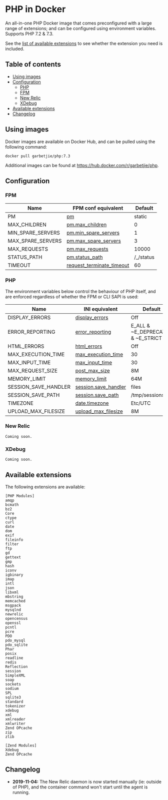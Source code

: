 PHP in Docker
=============

An all-in-one PHP Docker image that comes preconfigured with a large range of extensions; and can be configured using
environment variables. Supports PHP 7.2 & 7.3.

See the [list of available extensions](#available-extensions) to see whether the extension you need is included.

## Table of contents

* [Using images](#using-images)
* [Configuration](#configuration)
    * [PHP](#php)
    * [FPM](#fpm)
    * [New Relic](#new-relic)
    * [XDebug](#xdebug)
* [Available extensions](#available-extensions)
* [Changelog](#changelog)

## Using images

Docker images are available on Docker Hub, and can be pulled using the following command:

    docker pull garbetjie/php:7.3

Additional images can be found at https://hub.docker.com/r/garbetjie/php.

## Configuration

### FPM

| Name              | FPM conf equivalent                                                                                                | Default   |
|-------------------|--------------------------------------------------------------------------------------------------------------------|-----------|
| PM                | [pm](https://www.php.net/manual/en/install.fpm.configuration.php#pm)                                               | static    |
| MAX_CHILDREN      | [pm.max_children](https://www.php.net/manual/en/install.fpm.configuration.php#pm.max-children)                     | 0         |
| MIN_SPARE_SERVERS | [pm.min_spare_servers](https://www.php.net/manual/en/install.fpm.configuration.php#pm.min-spare-servers)           | 1         |
| MAX_SPARE_SERVERS | [pm.max_spare_servers](https://www.php.net/manual/en/install.fpm.configuration.php#pm.max-spare-servers)           | 3         |
| MAX_REQUESTS      | [pm.max_requests](https://www.php.net/manual/en/install.fpm.configuration.php#pm.max-requests)                     | 10000     |
| STATUS_PATH       | [pm.status_path](https://www.php.net/manual/en/install.fpm.configuration.php#pm.status-path)                       | /_/status |
| TIMEOUT           | [request_terminate_timeout](https://www.php.net/manual/en/install.fpm.configuration.php#request-terminate-timeout) | 60        |

### PHP

The environment variables below control the behaviour of PHP itself, and are enforced regardless of whether the FPM or
CLI SAPI is used:

| Name                 | INI equivalent                                                                                           | Default                           |
|----------------------|----------------------------------------------------------------------------------------------------------|-----------------------------------|
| DISPLAY_ERRORS       | [display_errors](https://www.php.net/manual/en/errorfunc.configuration.php#ini.display-errors)           | Off                               |
| ERROR_REPORTING      | [error_reporting](https://www.php.net/manual/en/errorfunc.configuration.php#ini.error-reporting)         | E_ALL & ~E_DEPRECATED & ~E_STRICT |
| HTML_ERRORS          | [html_errors](https://www.php.net/manual/en/errorfunc.configuration.php#ini.html-errors)                 | Off                               |
| MAX_EXECUTION_TIME   | [max_execution_time](https://www.php.net/manual/en/info.configuration.php#ini.max-execution-time)        | 30                                |
| MAX_INPUT_TIME       | [max_input_time](https://www.php.net/manual/en/info.configuration.php#ini.max-input-time)                | 30                                |
| MAX_REQUEST_SIZE     | [post_max_size](https://www.php.net/manual/en/ini.core.php#ini.post-max-size)                            | 8M                                |
| MEMORY_LIMIT         | [memory_limit](https://www.php.net/manual/en/ini.core.php#ini.memory-limit)                              | 64M                               |
| SESSION_SAVE_HANDLER | [session.save_handler](https://www.php.net/manual/en/session.configuration.php#ini.session.save-handler) | files                             |
| SESSION_SAVE_PATH    | [session.save_path](https://www.php.net/manual/en/session.configuration.php#ini.session.save-path)       | /tmp/sessions                     |
| TIMEZONE             | [date.timezone](https://www.php.net/manual/en/datetime.configuration.php#ini.date.timezone)              | Etc/UTC                           |
| UPLOAD_MAX_FILESIZE  | [upload_max_filesize](https://www.php.net/manual/en/ini.core.php#ini.upload-max-filesize)                | 8M                                |

### New Relic

    Coming soon.

### XDebug

    Coming soon.

## Available extensions

The following extensions are available:

```
[PHP Modules]
amqp
bcmath
bz2
Core
ctype
curl
date
dom
exif
fileinfo
filter
ftp
gd
gettext
gmp
hash
iconv
igbinary
imap
intl
json
libxml
mbstring
memcached
msgpack
mysqlnd
newrelic
opencensus
openssl
pcntl
pcre
PDO
pdo_mysql
pdo_sqlite
Phar
posix
readline
redis
Reflection
session
SimpleXML
soap
sockets
sodium
SPL
sqlite3
standard
tokenizer
xdebug
xml
xmlreader
xmlwriter
Zend OPcache
zip
zlib

[Zend Modules]
Xdebug
Zend OPcache
```


## Changelog

* **2019-11-04:** The New Relic daemon is now started manually (ie: outside of PHP), and the container command won't
                  start until the agent is running. 
